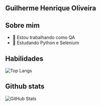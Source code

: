 ## Guilherme Henrique Oliveira

## Sobre mim
- 🔭 Estou trabalhando como QA
- 🌱 Estudando Python e  Selenium



## Habilidades
![Top Langs](https://github-readme-stats-git-masterrstaa-rickstaa.vercel.app/api/top-langs/?username=GuilhermeHSOliveira&bg_color=000&border_color=30A3DC&title_color=E94D5F&text_color=FFF)

## Github stats
![GitHub Stats](https://github-readme-stats.vercel.app/api?username=GuilhermeHSOliveira&theme=transparent&bg_color=000&border_color=30A3DC&show_icons=true&icon_color=30A3DC&title_color=E94D5F&text_color=FFF)
